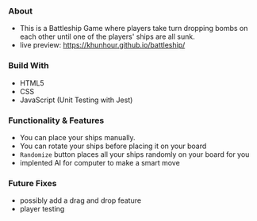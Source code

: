 ### About

- This is a Battleship Game where players take turn dropping bombs on each other until one of the players' ships are all sunk.
- live preview: https://khunhour.github.io/battleship/

### Build With

- HTML5
- CSS
- JavaScript (Unit Testing with Jest)

### Functionality & Features

- You can place your ships manually.
- You can rotate your ships before placing it on your board
- `Randomize` button places all your ships randomly on your board for you
- implented AI for computer to make a smart move

### Future Fixes

- possibly add a drag and drop feature
- player testing
